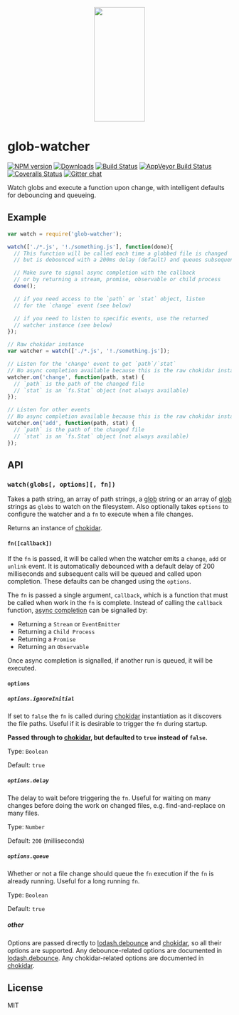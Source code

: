 <p align="center">
  <a href="http://gulpjs.com">
    <img height="257" width="114" src="https://raw.githubusercontent.com/gulpjs/artwork/master/gulp-2x.png">
  </a>
</p>

# glob-watcher

[![NPM version][npm-image]][npm-url] [![Downloads][downloads-image]][npm-url] [![Build Status][travis-image]][travis-url] [![AppVeyor Build Status][appveyor-image]][appveyor-url] [![Coveralls Status][coveralls-image]][coveralls-url] [![Gitter chat][gitter-image]][gitter-url]

Watch globs and execute a function upon change, with intelligent defaults for debouncing and queueing.

## Example

```js
var watch = require('glob-watcher');

watch(['./*.js', '!./something.js'], function(done){
  // This function will be called each time a globbed file is changed
  // but is debounced with a 200ms delay (default) and queues subsequent calls

  // Make sure to signal async completion with the callback
  // or by returning a stream, promise, observable or child process
  done();

  // if you need access to the `path` or `stat` object, listen
  // for the `change` event (see below)

  // if you need to listen to specific events, use the returned
  // watcher instance (see below)
});

// Raw chokidar instance
var watcher = watch(['./*.js', '!./something.js']);

// Listen for the 'change' event to get `path`/`stat`
// No async completion available because this is the raw chokidar instance
watcher.on('change', function(path, stat) {
  // `path` is the path of the changed file
  // `stat` is an `fs.Stat` object (not always available)
});

// Listen for other events
// No async completion available because this is the raw chokidar instance
watcher.on('add', function(path, stat) {
  // `path` is the path of the changed file
  // `stat` is an `fs.Stat` object (not always available)
});
```

## API

### `watch(globs[, options][, fn])`

Takes a path string, an array of path strings, a [glob][node-glob] string or an array of [glob][node-glob] strings as `globs` to watch on the filesystem. Also optionally takes `options` to configure the watcher and a `fn` to execute when a file changes.

Returns an instance of [chokidar][chokidar].

#### `fn([callback])`

If the `fn` is passed, it will be called when the watcher emits a `change`, `add` or `unlink` event. It is automatically debounced with a default delay of 200 milliseconds and subsequent calls will be queued and called upon completion. These defaults can be changed using the `options`.

The `fn` is passed a single argument, `callback`, which is a function that must be called when work in the `fn` is complete. Instead of calling the `callback` function, [async completion][async-completion] can be signalled by:
  * Returning a `Stream` or `EventEmitter`
  * Returning a `Child Process`
  * Returning a `Promise`
  * Returning an `Observable`

Once async completion is signalled, if another run is queued, it will be executed.

#### `options`

##### `options.ignoreInitial`

If set to `false` the `fn` is called during [chokidar][chokidar] instantiation as it discovers the file paths. Useful if it is desirable to trigger the `fn` during startup.

__Passed through to [chokidar][chokidar], but defaulted to `true` instead of `false`.__

Type: `Boolean`

Default: `true`

##### `options.delay`

The delay to wait before triggering the `fn`. Useful for waiting on many changes before doing the work on changed files, e.g. find-and-replace on many files.

Type: `Number`

Default: `200` (milliseconds)

##### `options.queue`

Whether or not a file change should queue the `fn` execution if the `fn` is already running. Useful for a long running `fn`.

Type: `Boolean`

Default: `true`

##### other

Options are passed directly to [lodash.debounce][lodash-debounce] and [chokidar][chokidar], so all their options are supported. Any debounce-related options are documented in [lodash.debounce][lodash-debounce]. Any chokidar-related options are documented in [chokidar][chokidar].

## License

MIT

[downloads-image]: http://img.shields.io/npm/dm/glob-watcher.svg
[npm-url]: https://npmjs.com/package/glob-watcher
[npm-image]: http://img.shields.io/npm/v/glob-watcher.svg

[travis-url]: https://travis-ci.org/gulpjs/glob-watcher
[travis-image]: http://img.shields.io/travis/gulpjs/glob-watcher.svg?label=travis-ci

[appveyor-url]: https://ci.appveyor.com/project/gulpjs/glob-watcher
[appveyor-image]: https://img.shields.io/appveyor/ci/gulpjs/glob-watcher.svg?label=appveyor

[coveralls-url]: https://coveralls.io/r/gulpjs/glob-watcher
[coveralls-image]: http://img.shields.io/coveralls/gulpjs/glob-watcher/master.svg

[gitter-url]: https://gitter.im/gulpjs/gulp
[gitter-image]: https://badges.gitter.im/gulpjs/gulp.png

[node-glob]: https://github.com/isaacs/node-glob
[async-completion]: https://github.com/gulpjs/async-done#completion-and-error-resolution
[chokidar]: https://github.com/paulmillr/chokidar
[lodash-debounce]: https://lodash.com/docs#debounce

